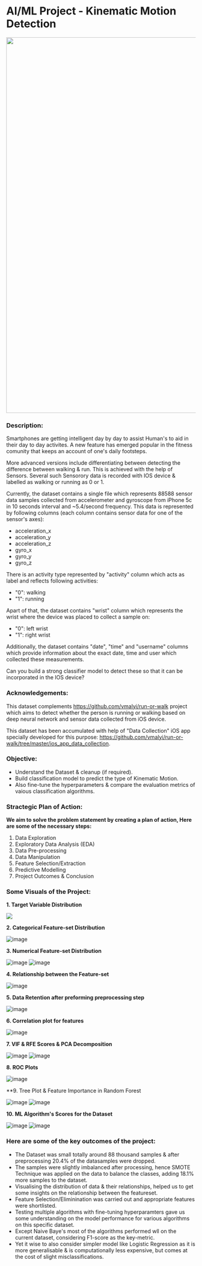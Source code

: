 # AI/ML Project - Kinematic Motion Detection

<p align="center"><img src="https://user-images.githubusercontent.com/54996245/144723747-ed2e5b79-5cfe-4cd1-96d1-a2279a935732.jpg" style="width: 1000px;"/></p>

### Description:

Smartphones are getting intelligent day by day to assist Human's to aid in their day to day activites. A new feature has emerged popular in the fitness comunity that keeps an account of one's daily footsteps. 

More advanced versions include differentiating between detecting the difference between walking & run. This is achieved with the help of Sensors. Several such Sensorory data is recorded with IOS device & labelled as walking or running as 0 or 1. 

Currently, the dataset contains a single file which represents 88588 sensor data samples collected from accelerometer and gyroscope from iPhone 5c in 10 seconds interval and ~5.4/second frequency. This data is represented by following columns (each column contains sensor data for one of the sensor's axes):

* acceleration_x
* acceleration_y
* acceleration_z
* gyro_x
* gyro_y
* gyro_z

There is an activity type represented by "activity" column which acts as label and reflects following activities:
* "0": walking
* "1": running

Apart of that, the dataset contains "wrist" column which represents the wrist where the device was placed to collect a sample on:
* "0": left wrist
* "1": right wrist

Additionally, the dataset contains "date", "time" and "username" columns which provide information about the exact date, time and user which collected these measurements.

Can you build a strong classifier model to detect these so that it can be incorporated in the IOS device?

### Acknowledgements:
This dataset complements https://github.com/vmalyi/run-or-walk project which aims to detect whether the person is running or walking based on deep neural network and sensor data collected from iOS device.

This dataset has been accumulated with help of "Data Collection" iOS app specially developed for this purpose: https://github.com/vmalyi/run-or-walk/tree/master/ios_app_data_collection.

### Objective:
- Understand the Dataset & cleanup (if required).
- Build classification model to predict the type of Kinematic Motion.
- Also fine-tune the hyperparameters & compare the evaluation metrics of vaious classification algorithms.

### Stractegic Plan of Action:
**We aim to solve the problem statement by creating a plan of action, Here are some of the necessary steps:**
1. Data Exploration
2. Exploratory Data Analysis (EDA)
3. Data Pre-processing
4. Data Manipulation
5. Feature Selection/Extraction
6. Predictive Modelling
7. Project Outcomes & Conclusion

### Some Visuals of the Project:

**1. Target Variable Distribution**
  
<p align="left"><img src="https://user-images.githubusercontent.com/54996245/144722371-0980896b-554a-4bdb-98d7-310461066928.png" /></p>

**2. Categorical Feature-set Distribution**

![image](https://user-images.githubusercontent.com/54996245/144722377-ad089451-3988-4482-8bc0-8c1a1bba2f3d.png)

**3. Numerical Feature-set Distribution**

![image](https://user-images.githubusercontent.com/54996245/144722411-af1fdabc-a9fc-45bc-9aa3-61cddd642bbf.png)
![image](https://user-images.githubusercontent.com/54996245/144722415-e09f9c8a-d46c-4c3e-a2c4-f61807c59a4f.png)

**4. Relationship between the Feature-set**

![image](https://user-images.githubusercontent.com/54996245/144722420-7a5aee36-dc35-4e5d-891c-c7ac09749152.png)

**5. Data Retention after preforming preprocessing step**

![image](https://user-images.githubusercontent.com/54996245/144722429-6c303087-051e-4a2e-a612-b8a8c5009784.png)

**6. Correlation plot for features**

![image](https://user-images.githubusercontent.com/54996245/144722435-51ca59ea-08db-45f0-8c55-d5b7893b8ea2.png)

**7. VIF & RFE Scores & PCA Decomposition**
  
![image](https://user-images.githubusercontent.com/54996245/144495198-230994ed-c7c8-4843-9c7a-f77f2e7f374c.png)
![image](https://user-images.githubusercontent.com/54996245/144722448-cae84032-9e51-430b-bddf-560252b7ddee.png)
<!--![image](https://user-images.githubusercontent.com/54996245/144495291-7eb061b9-e3a7-42e5-873f-cb942a36bdd9.png)-->

**8. ROC Plots**

![image](https://user-images.githubusercontent.com/54996245/144722468-8c811595-f9ca-46e0-bde3-ad20d4048ac4.png)

**9. Tree Plot & Feature Importance in Random Forest
  
![image](https://user-images.githubusercontent.com/54996245/144722471-ed5c0470-0d10-4825-8e75-31b0d47bda7c.png)
![image](https://user-images.githubusercontent.com/54996245/144723779-107b686a-7f82-4843-8d75-2eccad99c096.png)


**10. ML Algorithm's Scores for the Dataset**
  
![image](https://user-images.githubusercontent.com/54996245/144723645-234cc06e-c4e0-4ade-8f7a-a7d9ce683a79.png)
![image](https://user-images.githubusercontent.com/54996245/144723642-75fd4474-6dcf-4517-a943-e792bba8deac.png)

  
### Here are some of the key outcomes of the project:
- The Dataset was small totally around 88 thousand samples & after preprocessing 20.4% of the datasamples were dropped. 
- The samples were slightly imbalanced after processing, hence SMOTE Technique was applied on the data to  balance the classes, adding 18.1% more samples to the dataset.
- Visualising the distribution of data & their relationships, helped us to get some insights on the relationship between the featureset.
- Feature Selection/Eliminination was carried out and appropriate features were shortlisted.
- Testing multiple algorithms with fine-tuning hyperparamters gave us some understanding on the model performance for various algorithms on this specific dataset.
- Except Naive Baye's most of the algorithms performed wll on the current dataset, considering F1-score as the key-metric.
- Yet it wise to also consider simpler model like Logistic Regression as it is more generalisable & is computationally less expensive, but comes at the cost of slight misclassifications.

